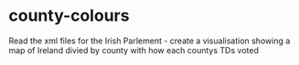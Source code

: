 # county-colours
Read the xml files for the Irish Parlement - create a visualisation showing a map of Ireland divied by county with how each countys TDs voted
